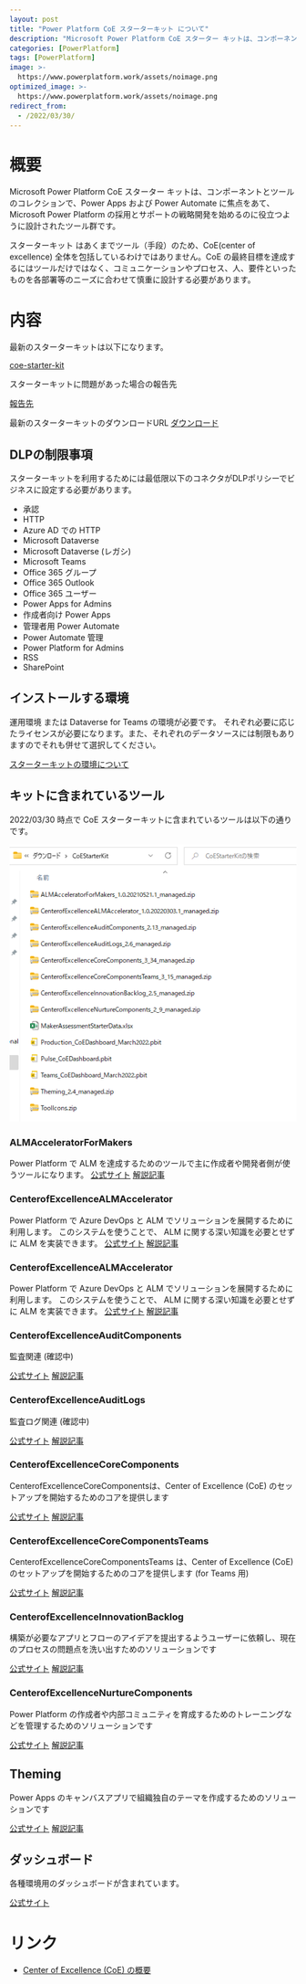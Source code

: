 ```yaml
---
layout: post
title: "Power Platform CoE スターターキット について"
description: "Microsoft Power Platform CoE スターター キットは、コンポーネントとツールのコレクションで、Power Apps および Power Automate に焦点をあて、Microsoft Power Platform の採用とサポートの戦略開発を始めるのに役立つように設計されています"
categories: [PowerPlatform]
tags: [PowerPlatform]
image: >-
  https://www.powerplatform.work/assets/noimage.png
optimized_image: >-
  https://www.powerplatform.work/assets/noimage.png
redirect_from:
  - /2022/03/30/
---
```


#  概要

Microsoft Power Platform CoE スターター キットは、コンポーネントとツールのコレクションで、Power Apps および Power Automate に焦点をあて、Microsoft Power Platform の採用とサポートの戦略開発を始めるのに役立つように設計されたツール群です。

スターターキット はあくまでツール（手段）のため、CoE(center of excellence) 全体を包括しているわけではありません。CoE の最終目標を達成するにはツールだけではなく、コミュニケーションやプロセス、人、要件といったものを各部署等のニーズに合わせて慎重に設計する必要があります。

# 内容

最新のスターターキットは以下になります。

[coe-starter-kit](https://github.com/microsoft/coe-starter-kit)

スターターキットに問題があった場合の報告先

[報告先](https://aka.ms/coe-starter-kit-issues)

最新のスターターキットのダウンロードURL
[ダウンロード](https://aka.ms/CoEStarterKitDownload)



## DLPの制限事項

スターターキットを利用するためには最低限以下のコネクタがDLPポリシーでビジネスに設定する必要があります。

- 承認
- HTTP
- Azure AD での HTTP
- Microsoft Dataverse
- Microsoft Dataverse (レガシ)
- Microsoft Teams
- Office 365 グループ
- Office 365 Outlook
- Office 365 ユーザー
- Power Apps for Admins
- 作成者向け Power Apps
- 管理者用 Power Automate
- Power Automate 管理
- Power Platform for Admins
- RSS
- SharePoint

## インストールする環境

運用環境 または Dataverse for Teams の環境が必要です。
それぞれ必要に応じたライセンスが必要になります。また、それぞれのデータソースには制限もありますのでそれも併せて選択してください。

[スターターキットの環境について](https://docs.microsoft.com/ja-jp/power-platform/guidance/coe/setup#prepare-your-environment)

## キットに含まれているツール

2022/03/30 時点で CoE スターターキットに含まれているツールは以下の通りです。

<img src="/assets/blogpost/2022/033001.png"/><br/>


### ALMAcceleratorForMakers

Power Platform で ALM を達成するためのツールで主に作成者や開発者側が使うツールになります。
[公式サイト](https://docs.microsoft.com/ja-jp/power-platform/guidance/coe/almaccelerator-components)
[解説記事]()


### CenterofExcellenceALMAccelerator

Power Platform で Azure DevOps と ALM でソリューションを展開するために利用します。
このシステムを使うことで、 ALM に関する深い知識を必要とせずに ALM を実装できます。
[公式サイト](https://docs.microsoft.com/ja-jp/power-platform/guidance/coe/almacceleratorpowerplatform-components)
[解説記事]()


### CenterofExcellenceALMAccelerator

Power Platform で Azure DevOps と ALM でソリューションを展開するために利用します。
このシステムを使うことで、 ALM に関する深い知識を必要とせずに ALM を実装できます。
[公式サイト](https://docs.microsoft.com/ja-jp/power-platform/guidance/coe/almacceleratorpowerplatform-components)
[解説記事]()

### CenterofExcellenceAuditComponents

監査関連 (確認中) 

[公式サイト](https://docs.microsoft.com/ja-jp/power-platform/guidance/coe/setup-auditlog)
[解説記事]()

### CenterofExcellenceAuditLogs

監査ログ関連 (確認中) 

[公式サイト](https://docs.microsoft.com/ja-jp/power-platform/guidance/coe/setup-auditlog)
[解説記事]()


### CenterofExcellenceCoreComponents

CenterofExcellenceCoreComponentsは、Center of Excellence (CoE) のセットアップを開始するためのコアを提供します

[公式サイト](https://docs.microsoft.com/ja-jp/power-platform/guidance/coe/core-components)
[解説記事]()

### CenterofExcellenceCoreComponentsTeams

CenterofExcellenceCoreComponentsTeams は、Center of Excellence (CoE) のセットアップを開始するためのコアを提供します (for Teams 用)

[公式サイト](https://docs.microsoft.com/ja-jp/power-platform/guidance/coe/core-components)
[解説記事]()

### CenterofExcellenceInnovationBacklog

構築が必要なアプリとフローのアイデアを提出するようユーザーに依頼し、現在のプロセスの問題点を洗い出すためのソリューションです

[公式サイト](https://docs.microsoft.com/ja-jp/power-platform/guidance/coe/innovationbacklog-components)
[解説記事]()

### CenterofExcellenceNurtureComponents

Power Platform の作成者や内部コミュニティを育成するためのトレーニングなどを管理するためのソリューションです

[公式サイト](https://docs.microsoft.com/ja-jp/power-platform/guidance/coe/nurture-components)
[解説記事]()

## Theming

Power Apps のキャンバスアプリで組織独自のテーマを作成するためのソリューションです

[公式サイト](https://docs.microsoft.com/ja-jp/power-platform/guidance/coe/theming-components)
[解説記事]()

## ダッシュボード

各種環境用のダッシュボードが含まれています。

[公式サイト](https://docs.microsoft.com/ja-jp/power-platform/guidance/coe/setup-powerbi)


# リンク

- [Center of Excellence (CoE) の概要](https://docs.microsoft.com/ja-jp/power-platform/guidance/coe/overview)


